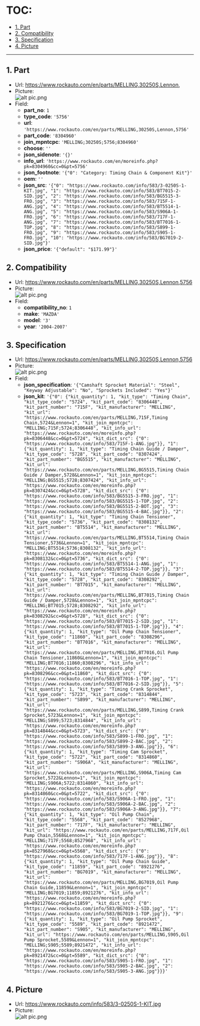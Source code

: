 # TOC:

- [1. Part](#1-part)
- [2. Compatibility](#2-compatibility)
- [3. Specification](#3-specification)
- [4. Picture](#4-picture)

- - -

## 1. Part

- Url: <https://www.rockauto.com/en/parts/MELLING,30250S,Lennon,>
- Picture:<br />![alt pic.png](../../pic/1-4/01.png)
- Field:
  - **part_no**: `1`
  - **type_code**: `'5756'`
  - **url**: `'https://www.rockauto.com/en/parts/MELLING,30250S,Lennon,5756'`
  - **part_code**: `'8304960'`
  - **join_mpntcpc**: `'MELLING;30250S;5756;8304960'`
  - **choose**: `''`
  - **json_sidenote**: `'{}'`
  - **info_url**: `'https://www.rockauto.com/en/moreinfo.php?pk=8304960&cc=0&pt=5756'`
  - **json_footnote**: `'{"0": "Category: Timing Chain & Component Kit"}'`
  - **oem**: `''`
  - **json_src**: `'{"0": "https://www.rockauto.com/info/583/3-0250S-1-KIT.jpg", "1": "https://www.rockauto.com/info/583/BT7015-2-SID.jpg", "2": "https://www.rockauto.com/info/583/BG5515-3-FRO.jpg", "3": "https://www.rockauto.com/info/583/715F-1-ANG.jpg", "4": "https://www.rockauto.com/info/583/BT5514-1-ANG.jpg", "5": "https://www.rockauto.com/info/583/S906A-1-FRO.jpg", "6": "https://www.rockauto.com/info/583/717F-1-ANG.jpg", "7": "https://www.rockauto.com/info/583/BT7016-1-TOP.jpg", "8": "https://www.rockauto.com/info/583/S899-1-FRO.jpg", "9": "https://www.rockauto.com/info/583/S905-1-FRO.jpg", "10": "https://www.rockauto.com/info/583/BG7019-2-SID.jpg"}'`
  - **json_price**: `'{"default": "$171.99"}'`

## 2. Compatibility

- Url: https://www.rockauto.com/en/parts/MELLING,30250S,Lennon,5756
- Picture:<br />![alt pic.png](../../pic/1-4/02.png)
- Field:
  - **compatibility_no**: `1`
  - **make**: `'MAZDA'`
  - **model**: `'3'`
  - **year**: `'2004-2007'`

## 3. Specification

- Url: https://www.rockauto.com/en/parts/MELLING,30250S,Lennon,5756
- Picture:<br />![alt pic.png](../../pic/1-4/03.png)
- Field:
  - **json_specification**: `'{"Camshaft Sprocket Material": "Steel", "Keyway Adjustable": "No", "Sprockets Included": "Yes"}'`
  - **json_kit**: `'{"0": {"kit_quantity": 1, "kit_type": "Timing Chain", "kit_type_code": "5724", "kit_part_code": "8306448", "kit_part_number": "715F", "kit_manufacturer": "MELLING", "kit_url": "https://www.rockauto.com/en/parts/MELLING,715F,Timing Chain,5724&Lennon=1", "kit_join_mpntcpc": "MELLING;715F;5724;8306448", "kit_info_url": "https://www.rockauto.com/en/moreinfo.php?pk=8306448&cc=0&pt=5724", "kit_dict_src": {"0": "https://www.rockauto.com/info/583/715F-1-ANG.jpg"}}, "1": {"kit_quantity": 1, "kit_type": "Timing Chain Guide / Damper", "kit_type_code": "5728", "kit_part_code": "8307424", "kit_part_number": "BG5515", "kit_manufacturer": "MELLING", "kit_url": "https://www.rockauto.com/en/parts/MELLING,BG5515,Timing Chain Guide / Damper,5728&Lennon=1", "kit_join_mpntcpc": "MELLING;BG5515;5728;8307424", "kit_info_url": "https://www.rockauto.com/en/moreinfo.php?pk=8307424&cc=0&pt=5728", "kit_dict_src": {"0": "https://www.rockauto.com/info/583/BG5515-3-FRO.jpg", "1": "https://www.rockauto.com/info/583/BG5515-1-TOP.jpg", "2": "https://www.rockauto.com/info/583/BG5515-2-BOT.jpg", "3": "https://www.rockauto.com/info/583/BG5515-4-BAC.jpg"}}, "2": {"kit_quantity": 1, "kit_type": "Timing Chain Tensioner", "kit_type_code": "5736", "kit_part_code": "8308132", "kit_part_number": "BT5514", "kit_manufacturer": "MELLING", "kit_url": "https://www.rockauto.com/en/parts/MELLING,BT5514,Timing Chain Tensioner,5736&Lennon=1", "kit_join_mpntcpc": "MELLING;BT5514;5736;8308132", "kit_info_url": "https://www.rockauto.com/en/moreinfo.php?pk=8308132&cc=0&pt=5736", "kit_dict_src": {"0": "https://www.rockauto.com/info/583/BT5514-1-ANG.jpg", "1": "https://www.rockauto.com/info/583/BT5514-2-TOP.jpg"}}, "3": {"kit_quantity": 1, "kit_type": "Timing Chain Guide / Damper", "kit_type_code": "5728", "kit_part_code": "8308292", "kit_part_number": "BT7015", "kit_manufacturer": "MELLING", "kit_url": "https://www.rockauto.com/en/parts/MELLING,BT7015,Timing Chain Guide / Damper,5728&Lennon=1", "kit_join_mpntcpc": "MELLING;BT7015;5728;8308292", "kit_info_url": "https://www.rockauto.com/en/moreinfo.php?pk=8308292&cc=0&pt=5728", "kit_dict_src": {"0": "https://www.rockauto.com/info/583/BT7015-2-SID.jpg", "1": "https://www.rockauto.com/info/583/BT7015-1-TOP.jpg"}}, "4": {"kit_quantity": 1, "kit_type": "Oil Pump Chain Tensioner", "kit_type_code": "11860", "kit_part_code": "8308296", "kit_part_number": "BT7016", "kit_manufacturer": "MELLING", "kit_url": "https://www.rockauto.com/en/parts/MELLING,BT7016,Oil Pump Chain Tensioner,11860&Lennon=1", "kit_join_mpntcpc": "MELLING;BT7016;11860;8308296", "kit_info_url": "https://www.rockauto.com/en/moreinfo.php?pk=8308296&cc=0&pt=11860", "kit_dict_src": {"0": "https://www.rockauto.com/info/583/BT7016-1-TOP.jpg", "1": "https://www.rockauto.com/info/583/BT7016-2-SID.jpg"}}, "5": {"kit_quantity": 1, "kit_type": "Timing Crank Sprocket", "kit_type_code": "5723", "kit_part_code": "8314844", "kit_part_number": "S899", "kit_manufacturer": "MELLING", "kit_url": "https://www.rockauto.com/en/parts/MELLING,S899,Timing Crank Sprocket,5723&Lennon=1", "kit_join_mpntcpc": "MELLING;S899;5723;8314844", "kit_info_url": "https://www.rockauto.com/en/moreinfo.php?pk=8314844&cc=0&pt=5723", "kit_dict_src": {"0": "https://www.rockauto.com/info/583/S899-1-FRO.jpg", "1": "https://www.rockauto.com/info/583/S899-2-BAC.jpg", "2": "https://www.rockauto.com/info/583/S899-3-ANG.jpg"}}, "6": {"kit_quantity": 1, "kit_type": "Timing Cam Sprocket", "kit_type_code": "5722", "kit_part_code": "8314860", "kit_part_number": "S906A", "kit_manufacturer": "MELLING", "kit_url": "https://www.rockauto.com/en/parts/MELLING,S906A,Timing Cam Sprocket,5722&Lennon=1", "kit_join_mpntcpc": "MELLING;S906A;5722;8314860", "kit_info_url": "https://www.rockauto.com/en/moreinfo.php?pk=8314860&cc=0&pt=5722", "kit_dict_src": {"0": "https://www.rockauto.com/info/583/S906A-1-FRO.jpg", "1": "https://www.rockauto.com/info/583/S906A-2-BAC.jpg", "2": "https://www.rockauto.com/info/583/S906A-3-ANG.jpg"}}, "7": {"kit_quantity": 1, "kit_type": "Oil Pump Chain", "kit_type_code": "5568", "kit_part_code": "8527968", "kit_part_number": "717F", "kit_manufacturer": "MELLING", "kit_url": "https://www.rockauto.com/en/parts/MELLING,717F,Oil Pump Chain,5568&Lennon=1", "kit_join_mpntcpc": "MELLING;717F;5568;8527968", "kit_info_url": "https://www.rockauto.com/en/moreinfo.php?pk=8527968&cc=0&pt=5568", "kit_dict_src": {"0": "https://www.rockauto.com/info/583/717F-1-ANG.jpg"}}, "8": {"kit_quantity": 1, "kit_type": "Oil Pump Chain Guide", "kit_type_code": "11859", "kit_part_code": "8921276", "kit_part_number": "BG7019", "kit_manufacturer": "MELLING", "kit_url": "https://www.rockauto.com/en/parts/MELLING,BG7019,Oil Pump Chain Guide,11859&Lennon=1", "kit_join_mpntcpc": "MELLING;BG7019;11859;8921276", "kit_info_url": "https://www.rockauto.com/en/moreinfo.php?pk=8921276&cc=0&pt=11859", "kit_dict_src": {"0": "https://www.rockauto.com/info/583/BG7019-2-SID.jpg", "1": "https://www.rockauto.com/info/583/BG7019-1-TOP.jpg"}}, "9": {"kit_quantity": 1, "kit_type": "Oil Pump Sprocket", "kit_type_code": "5589", "kit_part_code": "8921472", "kit_part_number": "S905", "kit_manufacturer": "MELLING", "kit_url": "https://www.rockauto.com/en/parts/MELLING,S905,Oil Pump Sprocket,5589&Lennon=1", "kit_join_mpntcpc": "MELLING;S905;5589;8921472", "kit_info_url": "https://www.rockauto.com/en/moreinfo.php?pk=8921472&cc=0&pt=5589", "kit_dict_src": {"0": "https://www.rockauto.com/info/583/S905-1-FRO.jpg", "1": "https://www.rockauto.com/info/583/S905-2-BAC.jpg", "2": "https://www.rockauto.com/info/583/S905-3-ANG.jpg"}}}'`

## 4. Picture

- Url: https://www.rockauto.com/info/583/3-0250S-1-KIT.jpg
- Picture:<br />![alt pic.png](../../pic/1-4/04.png)
